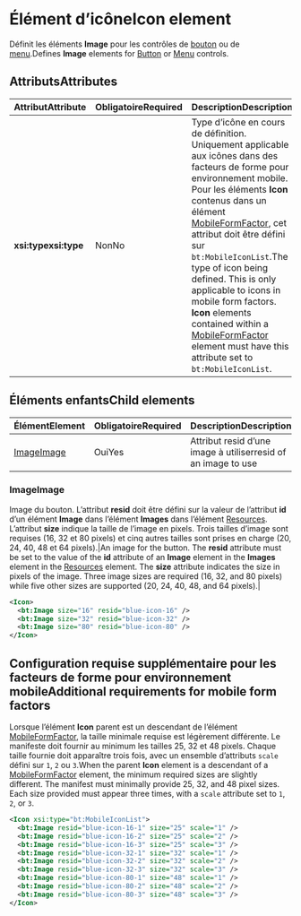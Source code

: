 # <a name="icon-element"></a><span data-ttu-id="7773f-101">Élément d’icône</span><span class="sxs-lookup"><span data-stu-id="7773f-101">Icon element</span></span>

<span data-ttu-id="7773f-102">Définit les éléments **Image** pour les contrôles de [bouton](control.md#button-control) ou de [menu](control.md#menu-dropdown-button-controls).</span><span class="sxs-lookup"><span data-stu-id="7773f-102">Defines **Image** elements for [Button](control.md#button-control) or [Menu](control.md#menu-dropdown-button-controls) controls.</span></span>

## <a name="attributes"></a><span data-ttu-id="7773f-103">Attributs</span><span class="sxs-lookup"><span data-stu-id="7773f-103">Attributes</span></span>

|  <span data-ttu-id="7773f-104">Attribut</span><span class="sxs-lookup"><span data-stu-id="7773f-104">Attribute</span></span>  |  <span data-ttu-id="7773f-105">Obligatoire</span><span class="sxs-lookup"><span data-stu-id="7773f-105">Required</span></span>  |  <span data-ttu-id="7773f-106">Description</span><span class="sxs-lookup"><span data-stu-id="7773f-106">Description</span></span>  |
|:-----|:-----|:-----|
|  <span data-ttu-id="7773f-107">**xsi:type**</span><span class="sxs-lookup"><span data-stu-id="7773f-107">**xsi:type**</span></span>  |  <span data-ttu-id="7773f-108">Non</span><span class="sxs-lookup"><span data-stu-id="7773f-108">No</span></span>  | <span data-ttu-id="7773f-p101">Type d’icône en cours de définition. Uniquement applicable aux icônes dans des facteurs de forme pour environnement mobile. Pour les éléments **Icon** contenus dans un élément [MobileFormFactor](mobileformfactor.md), cet attribut doit être défini sur `bt:MobileIconList`.</span><span class="sxs-lookup"><span data-stu-id="7773f-p101">The type of icon being defined. This is only applicable to icons in mobile form factors. **Icon** elements contained within a [MobileFormFactor](mobileformfactor.md) element must have this attribute set to `bt:MobileIconList`.</span></span> |

## <a name="child-elements"></a><span data-ttu-id="7773f-112">Éléments enfants</span><span class="sxs-lookup"><span data-stu-id="7773f-112">Child elements</span></span>

|  <span data-ttu-id="7773f-113">Élément</span><span class="sxs-lookup"><span data-stu-id="7773f-113">Element</span></span> |  <span data-ttu-id="7773f-114">Obligatoire</span><span class="sxs-lookup"><span data-stu-id="7773f-114">Required</span></span>  |  <span data-ttu-id="7773f-115">Description</span><span class="sxs-lookup"><span data-stu-id="7773f-115">Description</span></span>  |
|:-----|:-----|:-----|
|  [<span data-ttu-id="7773f-116">Image</span><span class="sxs-lookup"><span data-stu-id="7773f-116">Image</span></span>](#image)        | <span data-ttu-id="7773f-117">Oui</span><span class="sxs-lookup"><span data-stu-id="7773f-117">Yes</span></span> |   <span data-ttu-id="7773f-118">Attribut resid d’une image à utiliser</span><span class="sxs-lookup"><span data-stu-id="7773f-118">resid of an image to use</span></span>         |

### <a name="image"></a><span data-ttu-id="7773f-119">Image</span><span class="sxs-lookup"><span data-stu-id="7773f-119">Image</span></span>

<span data-ttu-id="7773f-p102">Image du bouton. L’attribut  **resid** doit être défini sur la valeur de l’attribut **id** d’un élément **Image** dans l’élément **Images** dans l’élément [Resources](resources.md). L’attribut **size** indique la taille de l’image en pixels. Trois tailles d’image sont requises (16, 32 et 80 pixels) et cinq autres tailles sont prises en charge (20, 24, 40, 48 et 64 pixels).|</span><span class="sxs-lookup"><span data-stu-id="7773f-p102">An image for the button. The  **resid** attribute must be set to the value of the **id** attribute of an **Image** element in the **Images** element in the [Resources](resources.md) element. The **size** attribute indicates the size in pixels of the image. Three image sizes are required (16, 32, and 80 pixels) while five other sizes are supported (20, 24, 40, 48, and 64 pixels).|</span></span>

```xml
<Icon>
  <bt:Image size="16" resid="blue-icon-16" />
  <bt:Image size="32" resid="blue-icon-32" />
  <bt:Image size="80" resid="blue-icon-80" />
</Icon>
```

## <a name="additional-requirements-for-mobile-form-factors"></a><span data-ttu-id="7773f-124">Configuration requise supplémentaire pour les facteurs de forme pour environnement mobile</span><span class="sxs-lookup"><span data-stu-id="7773f-124">Additional requirements for mobile form factors</span></span>

<span data-ttu-id="7773f-p103">Lorsque l’élément **Icon** parent est un descendant de l’élément [MobileFormFactor](mobileformfactor.md), la taille minimale requise est légèrement différente. Le manifeste doit fournir au minimum les tailles 25, 32 et 48 pixels. Chaque taille fournie doit apparaître trois fois, avec un ensemble d’attributs `scale` défini sur `1`, `2` ou `3`.</span><span class="sxs-lookup"><span data-stu-id="7773f-p103">When the parent **Icon** element is a descendant of a [MobileFormFactor](mobileformfactor.md) element, the minimum required sizes are slightly different. The manifest must minimally provide 25, 32, and 48 pixel sizes. Each size provided must appear three times, with a `scale` attribute set to `1`, `2`, or `3`.</span></span>

```xml
<Icon xsi:type="bt:MobileIconList">
  <bt:Image resid="blue-icon-16-1" size="25" scale="1" />
  <bt:Image resid="blue-icon-16-2" size="25" scale="2" />
  <bt:Image resid="blue-icon-16-3" size="25" scale="3" />
  <bt:Image resid="blue-icon-32-1" size="32" scale="1" />
  <bt:Image resid="blue-icon-32-2" size="32" scale="2" />
  <bt:Image resid="blue-icon-32-3" size="32" scale="3" />
  <bt:Image resid="blue-icon-80-1" size="48" scale="1" />
  <bt:Image resid="blue-icon-80-2" size="48" scale="2" />
  <bt:Image resid="blue-icon-80-3" size="48" scale="3" />
</Icon>
```
